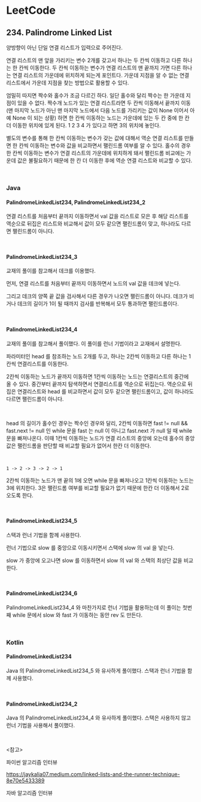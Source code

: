 # LeetCode

## 234. Palindrome Linked List

양방향이 아닌 단일 연결 리스트가 입력으로 주어진다.

연결 리스트의 맨 앞을 가리키는 변수 2개를 갖고서 하나는 두 칸씩 이동하고 다른 하나는 한 칸씩 이동한다. 두 칸씩 이동하는 변수가 연결 리스트의 맨 끝까지 가면 다른 하나는 연결 리스트의 가운데에 위치하게 되는게 포인트다. 가운데 지점을 알 수 없는 연결 리스트에서 가운데 지점을 찾는 방법으로 활용할 수 있다.

엄밀히 따지면 짝수와 홀수가 조금 다르긴 하다. 일단 홀수와 달리 짝수는 한 가운데 지점이 있을 수 없다. 짝수개 노드가 있는 연결 리스트라면 두 칸씩 이동해서 끝까지 이동 (맨 마지막 노드가 아닌 맨 마지막 노드에서 다음 노드를 가리키는 값이 None 이어서 아예 None 이 되는 상황) 하면 한 칸씩 이동하는 노드는 가운데에 있는 두 칸 중에 한 칸 더 이동한 위치에 있게 된다. 1 2 3 4 가 있다고 하면 3의 위치에 놓인다.

별도의 변수를 통해 한 칸씩 이동하는 변수가 갖는 값에 대해서 역순 연결 리스트를 만들면 한 칸씩 이동하는 변수와 값을 비교하면서 팰린드롬 여부를 알 수 있다. 홀수의 경우 한 칸씩 이동하는 변수가 연결 리스트의 가운데에 위치하게 돼서 팰린드롬 비교에는 가운데 값은 불필요하기 때문에 한 칸 더 이동한 후에 역순 연결 리스트와 비교할 수 있다.

<br>

### Java

#### PalindromeLinkedList234, PalindromeLinkedList234_2

연결 리스트를 처음부터 끝까지 이동하면서 val 값을 리스트로 모은 후 해당 리스트를 역순으로 뒤집은 리스트와 비교해서 값이 모두 같으면 팰린드롬이 맞고, 하나라도 다르면 팰린드롬이 아니다.

<br>

#### PalindromeLinkedList234_3

교재의 풀이를 참고해서 데크를 이용했다. 

먼저, 연결 리스트를 처음부터 끝까지 이동하면서 노드의 val 값을 데크에 넣는다.

그리고 데크의 양쪽 끝 값을 검사해서 다른 경우가 나오면 팰린드롬이 아니다. 데크가 비거나 데크의 길이가 1이 될 때까지 검사를 반복해서 모두 통과하면 팰린드롬이다.

<br>

#### PalindromeLinkedList234_4

교재의 풀이를 참고해서 풀이했다. 이 풀이를 런너 기법이라고 교재에서 설명한다.

파라미터인 head 를 참조하는 노드 2개를 두고, 하나는 2칸씩 이동하고 다른 하나는 1칸씩 연결리스트를 이동한다.

2칸씩 이동하는 노드가 끝까지 이동하면 1칸씩 이동하는 노드는 연결리스트의 중간에 올 수 있다. 중간부터 끝까지 탐색하면서 연결리스트를 역순으로 뒤집는다. 역순으로 뒤집은 연결리스트와 head 를 비교하면서 값이 모두 같으면 팰린드롬이고, 값이 하나라도 다르면 팰린드롬이 아니다.

<br>

head 의 길이가 홀수인 경우는 짝수인 경우와 달리, 2칸씩 이동하면 fast != null && fast.next != null 인 while 문을 fast 는 null 이 아니고 fast.next 가 null 일 때 while 문을 빠져나온다. 이때 1칸씩 이동하는 노드가 연결 리스트의 중앙에 오는데 홀수의 중앙 값은 팰린드롬을 판단할 때 비교할 필요가 없어서 한칸 더 이동한다.

<br>

```
1 -> 2 -> 3 -> 2 -> 1
```

2칸씩 이동하는 노드가 맨 끝의 1에 오면 while 문을 빠져나오고 1칸씩 이동하는 노드는 3에 위치한다. 3은 팰린드롬 여부를 비교할 필요가 없기 때문에 한칸 더 이동해서 2로 오도록 한다.

<br>

#### PalindromeLinkedList234_5

스택과 런너 기법을 함께 사용한다.

런너 기법으로 slow 를 중앙으로 이동시키면서 스택에 slow 의 val 을 넣는다.

slow 가 중앙에 오고나면 slow 를 이동하면서 slow 의 val 와 스택의 최상단 값을 비교한다.

<br>

#### PalindromeLinkedList234_6

PalindromeLinkedList234_4 와 마찬가지로 런너 기법을 활용하는데 이 풀이는 첫번째 while 문에서 slow 와 fast 가 이동하는 동안 rev 도 만든다.

<br>

### Kotlin

#### PalindromeLinkedList234

Java 의 PalindromeLinkedList234_5 와 유사하게 풀이했다. 스택과 런너 기법을 함께 사용했다.

<br>

#### PalindromeLinkedList234_2

Java 의 PalindromeLinkedList234_4 와 유사하게 풀이했다. 스택은 사용하지 않고 런너 기법을 사용해서 풀이했다.

<br>

<참고>

파이썬 알고리즘 인터뷰

https://jaykalia07.medium.com/linked-lists-and-the-runner-technique-8e70e5433389

자바 알고리즘 인터뷰

